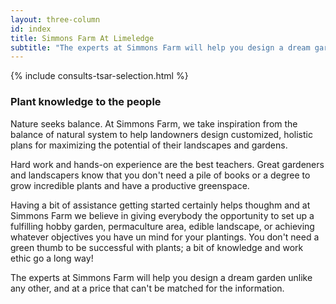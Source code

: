```yaml
---
layout: three-column
id: index
title: Simmons Farm At Limeledge
subtitle: "The experts at Simmons Farm will help you design a dream garden unlike any other, and at a price that can’t be matched for the information."
---
```

{% include consults-tsar-selection.html %}



<h3 class="text-center">Plant knowledge to the people</h3>

Nature seeks balance. At Simmons Farm, we take inspiration from the balance of natural system to help landowners design customized, holistic plans for maximizing the potential of their landscapes and gardens.


Hard work and hands-on experience are the best teachers. Great gardeners and landscapers know that you don't need a pile of books or a degree to grow incredible plants and have a productive greenspace.


Having a bit of assistance getting started certainly helps thoughm and at Simmons Farm we believe in giving everybody the opportunity to set up a fulfilling hobby garden, permaculture area, edible landscape, or achieving whatever objectives you have un mind for your plantings. You don't need a green thumb to be successful with plants; a bit of knowledge and work ethic go a long way!


The experts at Simmons Farm will help you design a dream garden unlike any other, and at a price that can't be matched for the information.

